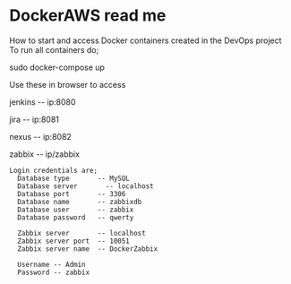 # DockerAWS read me

How to start and access Docker containers created in the DevOps project
To run all containers do;

  sudo docker-compose up

Use these in browser to access

  jenkins -- ip:8080
  
  jira -- ip:8081
  
  nexus -- ip:8082

  zabbix -- ip/zabbix
  
    Login credentials are;
      Database type	      -- MySQL
      Database server	    -- localhost
      Database port	      -- 3306
      Database name	      -- zabbixdb
      Database user	      -- zabbix
      Database password	  -- qwerty

      Zabbix server	      -- localhost
      Zabbix server port  -- 10051
      Zabbix server name  -- DockerZabbix

      Username -- Admin
      Password -- zabbix
